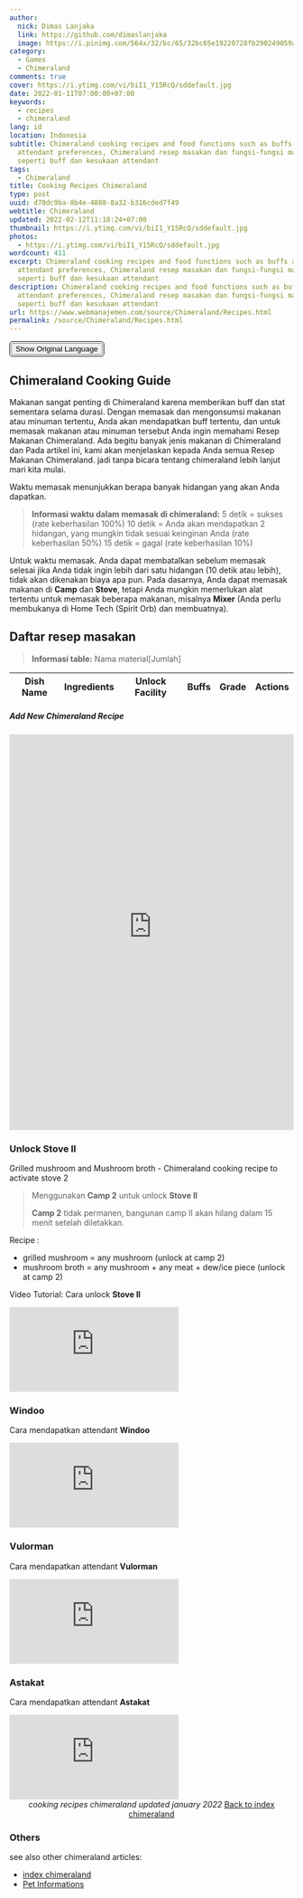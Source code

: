 ```yaml
---
author:
  nick: Dimas Lanjaka
  link: https://github.com/dimaslanjaka
  image: https://i.pinimg.com/564x/32/bc/65/32bc65e19220728fb290249059a7242a.jpg
category:
  - Games
  - Chimeraland
comments: true
cover: https://i.ytimg.com/vi/biI1_Y15RcQ/sddefault.jpg
date: 2022-01-11T07:00:00+07:00
keywords:
  - recipes
  - chimeraland
lang: id
location: Indonesia
subtitle: Chimeraland cooking recipes and food functions such as buffs and
  attendant preferences, Chimeraland resep masakan dan fungsi-fungsi makanan
  seperti buff dan kesukaan attendant
tags:
  - Chimeraland
title: Cooking Recipes Chimeraland
type: post
uuid: d70dc9ba-8b4e-4888-8a32-b316cded7f49
webtitle: Chimeraland
updated: 2022-02-12T11:18:24+07:00
thumbnail: https://i.ytimg.com/vi/biI1_Y15RcQ/sddefault.jpg
photos:
  - https://i.ytimg.com/vi/biI1_Y15RcQ/sddefault.jpg
wordcount: 411
excerpt: Chimeraland cooking recipes and food functions such as buffs and
  attendant preferences, Chimeraland resep masakan dan fungsi-fungsi makanan
  seperti buff dan kesukaan attendant
description: Chimeraland cooking recipes and food functions such as buffs and
  attendant preferences, Chimeraland resep masakan dan fungsi-fungsi makanan
  seperti buff dan kesukaan attendant
url: https://www.webmanajemen.com/source/Chimeraland/Recipes.html
permalink: /source/Chimeraland/Recipes.html
---
```


<!-- translator -->
<style>
  .translated-ltr {
    margin-top: -40px;
  }

  .translated-ltr {
    margin-top: -40px;
  }

  .goog-te-banner-frame {
    display: none;
    margin-top: -20px;
  }

  .goog-logo-link {
    display: none !important;
  }

  .goog-te-gadget {
    color: transparent !important;
  }

  .goog-widget-wrapper {
    border: solid black 1px;
    padding: 2px;
    border-radius: 5px;
    width: fit-content;
  }

  #resetLang {
    width: 100%;
  }
</style>

<div class="goog-widget-wrapper">
  <div id="google_translate_element"></div> <button onclick="restoreLang()" class="notranslate" id="resetLang">Show
    Original Language</button>
</div>

<script type="text/javascript">
  function googleTranslateElementInit() {
    new google.translate.TranslateElement({ pageLanguage: 'auto' }, 'google_translate_element');
  }
  function restoreLang() {
    var iframe = document.getElementsByClassName('goog-te-banner-frame')[0];
    if (!iframe) return;

    var innerDoc = iframe.contentDocument || iframe.contentWindow.document;
    var restore_el = innerDoc.getElementsByTagName("button");

    for (var i = 0; i < restore_el.length; i++) {
      if (restore_el[i].id.indexOf("restore") >= 0) {
        restore_el[i].click();
        var close_el = innerDoc.getElementsByClassName("goog-close-link");
        close_el[0].click();
        return;
      }
    }
  }
</script>
<script type="text/javascript"
  src="//translate.google.com/translate_a/element.js?cb=googleTranslateElementInit"></script>

## Chimeraland Cooking Guide
Makanan sangat penting di Chimeraland karena memberikan buff dan stat sementara selama durasi. Dengan memasak dan mengonsumsi makanan atau minuman tertentu, Anda akan mendapatkan buff tertentu, dan untuk memasak makanan atau minuman tersebut Anda ingin memahami Resep Makanan Chimeraland.
Ada begitu banyak jenis makanan di Chimeraland dan Pada artikel ini, kami akan menjelaskan kepada Anda semua Resep Makanan Chimeraland. jadi tanpa bicara tentang chimeraland lebih lanjut mari kita mulai.

Waktu memasak menunjukkan berapa banyak hidangan yang akan Anda dapatkan.

> **Informasi waktu dalam memasak di chimeraland:**
> 5 detik = sukses (rate keberhasilan 100%)
> 10 detik = Anda akan mendapatkan 2 hidangan, yang mungkin tidak sesuai keinginan Anda (rate keberhasilan 50%)
> 15 detik = gagal (rate keberhasilan 10%)

Untuk waktu memasak. Anda dapat membatalkan sebelum memasak selesai jika Anda tidak ingin lebih dari satu hidangan (10 detik atau lebih), tidak akan dikenakan biaya apa pun. Pada dasarnya, Anda dapat memasak makanan di **Camp** dan **Stove**, tetapi Anda mungkin memerlukan alat tertentu untuk memasak beberapa makanan, misalnya **Mixer** (Anda perlu membukanya di Home Tech (Spirit Orb) dan membuatnya).

## Daftar resep masakan

> **Informasi table:**
> Nama material[Jumlah]

<ins class="adsbygoogle" style="display: block; text-align: center" data-ad-layout="in-article" data-ad-format="fluid"
  data-ad-client="ca-pub-1165447249910969" data-ad-slot="7724988334"></ins>
<script>
  (adsbygoogle = window.adsbygoogle || []).push({});
</script>
<table class="table table-striped table-bordered notranslate" notranslate id="recipes">
  <thead>
    <tr>
      <th>Dish Name</th>
      <th>Ingredients</th>
      <th>Unlock Facility</th>
      <th>Buffs</th>
      <th>Grade</th>
      <th>Actions</th>
    </tr>
  </thead>
  <tbody></tbody>
</table>
<!--
    <tr>
      <td></td>
      <td></td>
      <td></td>
      <td></td>
      <td></td>
      <td></td>
    </tr>
-->

<h5>Add New Chimeraland Recipe</h5>
<iframe src="https://backend.webmanajemen.com/chimeraland/recipes.php" frameborder="0" width="100%"
  height="700px"></iframe>

<!-- references
  https://zilliongamer.com/chimeraland/c/items-list/food-epic-grad
  https://theclashify.com/chimeraland-cooking-recipes/
-->

<link rel="stylesheet" href="https://cdn.datatables.net/1.11.4/css/jquery.dataTables.min.css" />
<link rel="stylesheet" href="https://cdn.datatables.net/responsive/2.2.9/css/responsive.dataTables.min.css">
<script src="https://code.jquery.com/jquery-3.5.1.js"></script>
<script src="https://cdn.datatables.net/1.11.4/js/jquery.dataTables.min.js"></script>
<script src="https://cdn.datatables.net/responsive/2.2.9/js/dataTables.responsive.min.js"></script>
<style>
  .mdui-theme-layout-dark .mdui-typo table th,
  .mdui-theme-layout-dark .mdui-typo table thead th,
  .mdui-theme-layout-dark [class^="dataTables_"],
  .mdui-theme-layout-dark [id^="DataTables_Table"],
  .mdui-theme-layout-dark table.dataTable {
    background-color: black !important;
    color: white;
    font-family: "Courier New", Courier, monospace;
  }

  .mdui-theme-layout-dark table.dataTable * {
    background-color: black !important;
    background-repeat: no-repeat;
    color: white;
  }

  .mdui-theme-layout-dark table.dataTable td {
    border: 0.1em solid white;
  }
</style>
<script>
  document.addEventListener("DOMContentLoaded", function () {
    fetch("https://backend.webmanajemen.com/chimeraland/recipes.php?json")
      .then((response) => response.json())
      .then((data) => {
        /**
         * @type {string[]}
         **/
        const recipes = data.data;
        const table = document.querySelector("table#recipes");
        const tbody = table.querySelector("tbody");
        for (let index = 0; index < recipes.length; index++) {
          const recipe = recipes[index];
          let facility = recipe[2]
            .split(/\s/gim)
            .map((str, index) => {
              //console.log(str, index);
              if (index === 1 && str.startsWith('i')) {
                return str.toUpperCase();
              }
              return str.charAt(0).toUpperCase() + str.slice(1);
            })
            .join(" ");
          const tr = `<tr><td>${recipe[0]}</td> <td>${recipe[1]}</td> <td>${facility}</td> <td>${recipe[3]}</td> <td>${recipe[4]}</td> <td>${recipe[5]}</td></tr>`;
          tbody.innerHTML += tr;
        }
        return data;
      })
      .then((data) => {
        let table = new DataTable("table#recipes", { responsive: true, });
      }, 4000);
  });
</script>

<!-- playground https://codepen.io/dimaslanjaka/pen/gOXWPra -->
<link rel="stylesheet" href="Recipes/style.css" />
<script src="Recipes/script.js"></script>

### Unlock Stove II
Grilled mushroom and Mushroom broth - Chimeraland cooking recipe to activate stove 2

> Menggunakan **Camp 2** untuk unlock **Stove II**
>
> **Camp 2** tidak permanen, bangunan camp II akan hilang dalam 15 menit setelah diletakkan.

Recipe :
- grilled mushroom = any mushroom (unlock at camp 2)
- mushroom broth = any mushroom + any meat + dew/ice piece (unlock at camp 2)

Video Tutorial:
Cara unlock **Stove II**
<div class="video-container">
      <iframe src="https://www.youtube.com/embed/I_QH6jv7rzA" frameborder="0" allow="accelerometer; autoplay; encrypted-media; gyroscope; picture-in-picture" allowfullscreen></iframe>
    </div>

### Windoo
Cara mendapatkan attendant **Windoo**
<div class="video-container">
      <iframe src="https://www.youtube.com/embed/P5uAFGr33YA" frameborder="0" allow="accelerometer; autoplay; encrypted-media; gyroscope; picture-in-picture" allowfullscreen></iframe>
    </div>

### Vulorman
Cara mendapatkan attendant **Vulorman**
<div class="video-container">
      <iframe src="https://www.youtube.com/embed/5K-X_U2YwAI" frameborder="0" allow="accelerometer; autoplay; encrypted-media; gyroscope; picture-in-picture" allowfullscreen></iframe>
    </div>

### Astakat
Cara mendapatkan attendant **Astakat**
<div class="video-container">
      <iframe src="https://www.youtube.com/embed/NYYoisSMqkM" frameborder="0" allow="accelerometer; autoplay; encrypted-media; gyroscope; picture-in-picture" allowfullscreen></iframe>
    </div>

<center><i>cooking recipes chimeraland updated january 2022</i> <a href="index.html">Back to index chimeraland</a></center>

### Others
see also other chimeraland articles:
- [index chimeraland](index.html)
- [Pet Informations](Pets.html)

